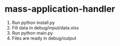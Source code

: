 # mass-application-handler

1. Run python install.py
2. Fill data in debug/input/data.xlsx
3. Run python main.py
4. Files are ready in debug/output
